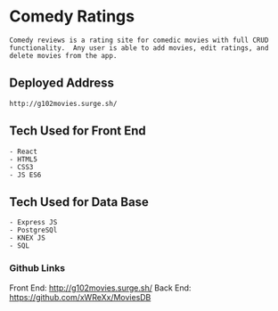 # Comedy Ratings
```
Comedy reviews is a rating site for comedic movies with full CRUD functionality.  Any user is able to add movies, edit ratings, and delete movies from the app.
```

## Deployed Address
```
http://g102movies.surge.sh/
```

## Tech Used for Front End
```
- React
- HTML5
- CSS3
- JS ES6
```

## Tech Used for Data Base
```
- Express JS
- PostgreSQl
- KNEX JS
- SQL
```

### Github Links
Front End: http://g102movies.surge.sh/
Back End: https://github.com/xWReXx/MoviesDB
